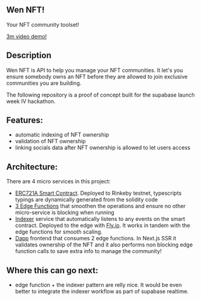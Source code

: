 ## Wen NFT!

Your NFT community toolset!

[3m video demo!](https://raw.githubusercontent.com/gbibeaul/supabase-wen/main/demo.mov)

## Description

Wen NFT is API to help you manage your NFT communities. It let's you ensure somebody owns an NFT before they are allowed to join exclusive communities you are building.

The following repository is a proof of concept built for the supabase launch week IV hackathon.

## Features:

- automatic indexing of NFT ownership
- validation of NFT ownership
- linking socials data after NFT ownership is allowed to let users access

## Architecture:

There are 4 micro services in this project:

- [ERC721A Smart Contract](./packages/w3fs-nft/). Deployed to Rinkeby testnet, typescripts typings are dynamically generated from the solidity code
- [3 Edge Functions](./apps/api/) that smoothen the operations and ensure no other micro-service is blocking when running
- [Indexer](./apps/indexer/) service that automatically listens to any events on the smart contract. Deployed to the edge with [Fly.io](https://fly.io/). It works in tandem with the edge functions for smooth scaling.
- [Dapp](./apps/mint/) frontend that consumes 2 edge functions. In Next.js SSR it validates ownership of the NFT and it also performs non blocking edge function calls to save extra info to manage the community!

## Where this can go next:

- edge function + the indexer pattern are relly nice. It would be even better to integrate the indexer workflow as part of supabase realtime.
